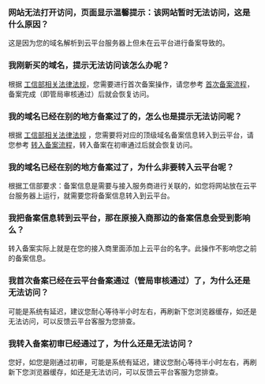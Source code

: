 ### 网站无法打开访问，页面显示温馨提示：该网站暂时无法访问，这是什么原因？
这是因为您的域名解析到云平台服务器上但未在云平台进行备案导致的。

### 我刚新买的域名，提示无法访问该怎么办呢？
根据 [工信部相关法律法规](/document/product/243/10045)，您需要进行首次备案操作，请您参考 [首次备案流程](/document/product/243/9622)，备案完成（即管局审核通过）后就会恢复访问。

### 我的域名已经在别的地方备案过了的，怎么也是提示无法访问呢？
根据 [工信部相关法律法规](/document/product/243/10045) ，您需要将对应的顶级域名备案信息转入到云平台，请您参考 [转入备案流程](/document/product/243/9623)，转入备案在初审通过后就会恢复访问。

### 我的域名已经在别的地方备案过了，为什么非要转入云平台呢？
根据工信部要求：备案信息是需要与接入服务商进行关联的，如您将网站放在云平台服务器上运行，就需要您将备案信息转入到云平台。

### 我把备案信息转到云平台，那在原接入商那边的备案信息会受到影响么？
转入备案实际上就是在您的接入商里面添加上云平台的名字。此操作不影响您之前的备案信息。

### 我首次备案已经在云平台备案通过（管局审核通过）了，为什么还是无法访问？
可能是系统有延迟，建议您耐心等待半小时左右，再刷新下您浏览器缓存，如还是无法访问，可以反馈云平台客服为您排查。

### 我转入备案初审已经通过了，为什么还是无法访问？
您好，如您是刚通过初审，可能是系统有延迟，建议您耐心等待半小时左右，再刷新下您浏览器缓存，如还是无法访问，可以反馈云平台客服为您排查。
